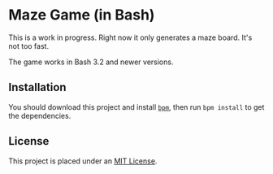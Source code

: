 Maze Game (in Bash)
===================

This is a work in progress. Right now it only generates a maze board. It's not too fast.

The game works in Bash 3.2 and newer versions.


Installation
------------

You should download this project and install [`bpm`], then run `bpm install` to get the dependencies.


License
-------

This project is placed under an [MIT License](LICENSE.md).


[`bpm`]: https://github.com/bpm-rocks/bpm
[BPM Registry]: https://github.com/bpm-rocks/registry

